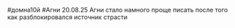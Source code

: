 #домна10й #Агни
20.08.25 Агни стало намного проще писать после того как разблокировался источник страсти
